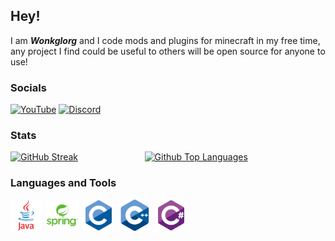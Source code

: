 ## Hey!

I am ***Wonkglorg*** and I code mods and plugins for minecraft in my free time,
any project I find could be useful to others will be open source for anyone to use! 

<!--<img src="https://komarev.com/ghpvc/?username=wonkglorg&style=flat-square&color=blue" alt=""/>   Banner that shows profile views-->

### Socials

[![YouTube](https://img.shields.io/badge/youtube-FF0000?style=for-the-badge&logo=youtube&logoColor=white)](https://youtube.com/@wonkglorg)
[![Discord](https://img.shields.io/badge/discord-5865F2?style=for-the-badge&logo=discord&logoColor=white)](https://discord.gg)


### Stats

[![GitHub Streak](https://streak-stats.demolab.com?user=wonkglorg&theme=transparent&hide_border=true&mode=weekly&sideNums=EBD6D2&fire=EB1616&ring=EB2944&dates=AA9B98&sideLabels=FFF6F6&currStreakLabel=EBD6D2&currStreakNum=EBD6D2)](https://git.io/streak-stats)
⠀⠀⠀⠀⠀⠀⠀⠀⠀⠀[![Github Top Languages](https://github-readme-stats.vercel.app/api/top-langs/?username=wonkglorg&theme=transparent&layout=donut&hide_title=false&hide_border=true&langs_count=8)](https://github.com/anuraghazra/github-readme-stats)

<!-----------------------------[![Github Top Languages](https://readme-stats-smoky.vercel.app/api/top-langs/?username=wonkglorg&layout=compact&theme=dark&hide_border=true)](https://github.com/anuraghazra/github-readme-stats)-->


 <!--
<br>
  <img height="135px" src="https://github-readme-stats.vercel.app/api?username=wonkglorg&theme=nord&show_icons=true&hide_title=true&hide_border=true&hide_rank=true&include_all_commits=true&count_private=true&line_height=21">
  -->


### Languages and Tools
<div>
  <img src="https://github.com/devicons/devicon/blob/master/icons/java/java-original-wordmark.svg" title="Java" alt="Java" width="50" height="50"/>&nbsp;
  <img src="https://github.com/devicons/devicon/blob/master/icons/spring/spring-original-wordmark.svg" title="Spring" alt="Spring" width="50" height="50"/>&nbsp;
  <img src="https://github.com/devicons/devicon/blob/master/icons/c/c-original.svg" title="C" alt="C" width="50" height="50"/>&nbsp;
  <img src="https://github.com/devicons/devicon/blob/master/icons/cplusplus/cplusplus-original.svg" title="Cplusplus" alt="Cplusplus" width="50" height="50"/>&nbsp;
  <img src="https://github.com/devicons/devicon/blob/master/icons/csharp/csharp-original.svg" title="Csharp" alt="Csharp" width="50" height="50"/>&nbsp;
</div>
